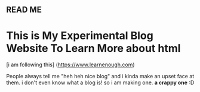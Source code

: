 ## READ ME
# This is My Experimental Blog Website To Learn More about html
[i am following this] (https://www.learnenough.com)

People always tell me "heh heh nice blog" and i kinda make an upset face at them. i don't even know what a blog is! so i am making one. **a crappy one** :D
